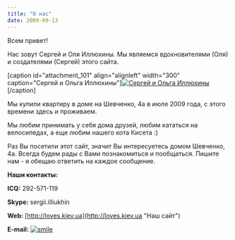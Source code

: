 ```yaml
---
title: "О нас"
date: 2009-09-13
---
```


Всем привет!

Нас зовут Сергей и Оля Иллюхины. Мы являемся вдохновителями (Оля) и создателями (Сергей) этого сайта.

\[caption id="attachment\_101" align="alignleft" width="300" caption="Сергей и Ольга Иллюхины"\][![Сергей и Ольга Иллюхины](http://shevchenko4a.brovary.org/wp-content/uploads/2009/09/SokyryntsyTrostyanets-168-300x225.jpg "Сергей и Ольга Иллюхины")](http://shevchenko4a.brovary.org/wp-content/uploads/2009/09/SokyryntsyTrostyanets-168.jpg "Сергей и Ольга Иллюхины")\[/caption\]

Мы купили квартиру в доме на Шевченко, 4а в июле 2009 года, с этого времени здесь и проживаем.

Мы любим принимать у себя дома друзей, любим кататься на велосипедах, а еще любим нашего кота Кисета :)

Раз Вы посетили этот сайт, значит Вы интересуетесь домом Шевченко, 4а. Всегда будем рады с Вами познакомиться и пообщаться. Пишите нам - я обещаю ответить на каждое сообщение.

**Наши контакты:**

**ICQ:** 292-571-119

**Skype:** sergii.illiukhin

**Web:** [http://loves.kiev.ua](http://loves.kiev.ua "Наш сайт")

**E-mail:** [![smile](http://shevchenko4a.brovary.org/wp-content/uploads/2009/09/smile.gif "smile")](#)

<script type="text/javascript">function changeHref() { var addr = "smile#shevchenko4a.brovary.org"; $(this).attr("href", "mailto:"+addr.replace("#","@")).unbind("mouseover", changeHref); } $(document).ready(function() { $("#writeTo").bind("mouseover", changeHref); });</script>
